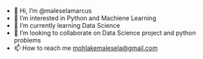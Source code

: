 - 👋 Hi, I’m @maleselamarcus
- 👀 I’m interested in Python and Machiene Learning
- 🌱 I’m currently learning Data Science
- 💞️ I’m looking to collaborate on Data Science project and python problems
- 📫 How to reach me mohlakemalesela@gmail.com

<!---
maleselamarcus/maleselamarcus is a ✨ special ✨ repository because its `README.md` (this file) appears on your GitHub profile.
You can click the Preview link to take a look at your changes.
--->
